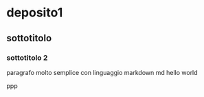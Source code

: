 # deposito1
## sottotitolo
### sottotitolo 2

paragrafo molto semplice con linguaggio markdown md
hello world

ppp